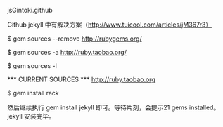 jsGintoki.github

 Github jekyll 中有解决方案（http://www.tuicool.com/articles/jM367r3）
 

$ gem sources --remove http://rubygems.org/

$ gem sources -a http://ruby.taobao.org/

$ gem sources -l

*** CURRENT SOURCES ***
http://ruby.taobao.org    

$ gem install rack 

然后继续执行 gem install jekyll 即可。等待片刻，会提示21 gems installed。jekyll 安装完毕。

